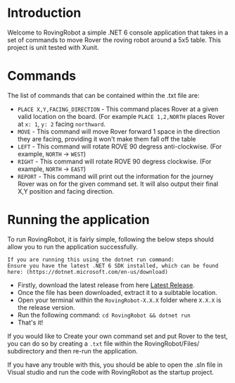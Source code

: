 # Introduction
Welcome to RovingRobot a simple .NET 6 console application that takes in a set of commands to move Rover the roving robot around a 5x5 table.
This project is unit tested with Xunit.

# Commands 
The list of commands that can be contained within the .txt file are:
- `PLACE X,Y,FACING_DIRECTION` - This command places Rover at a given valid location on the board. (For example `PLACE 1,2,NORTH` places Rover at `x: 1`, `y: 2` facing `northward`.
- `MOVE` - This command will move Rover forward 1 space in the direction they are facing, providing it won't make them fall off the table
- `LEFT` - This command will rotate ROVE 90 degress anti-clockwise. (For example, `NORTH` -> `WEST`)
- `RIGHT` - This command will rotate ROVE 90 degress clockwise. (For example, `NORTH` -> `EAST`)
- `REPORT` - This command will print out the information for the journey Rover was on for the given command set. It will also output their final X,Y position and facing direction.

# Running the application
To run RovingRobot, it is fairly simple, following the below steps should allow you to run the application successfully. 
```
If you are running this using the dotnet run command:
Ensure you have the latest .NET 6 SDK installed, which can be found here: (https://dotnet.microsoft.com/en-us/download)
```
* Firstly, download the latest release from here [Latest Release](https://github.com/David-Mimnagh/RovingRobot/releases/latest).
* Once the file has been downloaded, extract it to a suibtable location.
* Open your terminal within the `RovingRobot-X.X.X` folder where `X.X.X` is the release version. 
* Run the following command: `cd RovingRobot && dotnet run`
* That's it!

If you would like to Create your own command set and put Rover to the test, you can do so by creating a `.txt` file within the RovingRobot/Files/ subdirectory and then re-run the application.

If you have any trouble with this, you should be able to open the .sln file in Visual studio and run the code with RovingRobot as the startup project.
